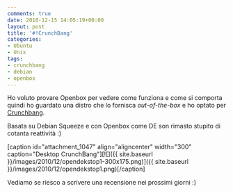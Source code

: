 ```yaml
---
comments: true
date: 2010-12-15 14:05:19+00:00
layout: post
title: '#!CrunchBang'
categories:
- Ubuntu
- Unix
tags:
- crunchbang
- debian
- openbox
---
```


Ho voluto provare Openbox per vedere come funziona e come si comporta quindi ho guardato una distro che lo fornisca _out-of-the-box_ e ho optato per [Crunchbang](http://crunchbanglinux.org/).

Basata su Debian Squeeze e con Openbox come DE son rimasto stupito di cotanta reattività :)

[caption id="attachment_1047" align="aligncenter" width="300" caption="Desktop CrunchBang"][![]({{ site.baseurl }}/images/2010/12/opendekstop1-300x175.png)]({{ site.baseurl }}/images/2010/12/opendekstop1.png)[/caption]

Vediamo se riesco a scrivere una recensione nei prossimi giorni :)
